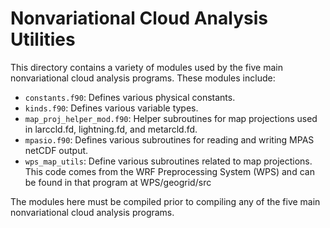 # Nonvariational Cloud Analysis Utilities

This directory contains a variety of modules used by the five main nonvariational cloud analysis programs. These modules include:

- `constants.f90`: Defines various physical constants.
- `kinds.f90`: Defines various variable types.
- `map_proj_helper_mod.f90`: Helper subroutines for map projections used in larccld.fd, lightning.fd, and metarcld.fd.
- `mpasio.f90`: Defines various subroutines for reading and writing MPAS netCDF output.
- `wps_map_utils`: Define various subroutines related to map projections. This code comes from the WRF Preprocessing System (WPS) and can be found in that program at WPS/geogrid/src

The modules here must be compiled prior to compiling any of the five main nonvariational cloud analysis programs.
